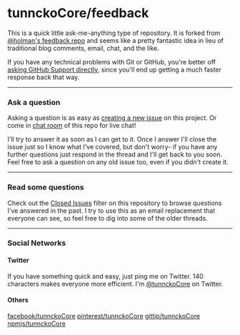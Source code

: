 # tunnckoCore/feedback

This is a quick little ask-me-anything type of repository. It is forked from 
[@holman's feedback repo](https://github.com/holman/feedback) and seems like a pretty fantastic 
idea in lieu of traditional blog comments, email, chat, and the like.

If you have any technical problems with Git or GitHub, you're better off 
[asking GitHub Support directly](https://github.com/contact), since you'll
end up getting a much faster response back that way.

---

### Ask a question
Asking a question is as easy as
[creating a new issue](https://github.com/tunnckoCore/feedback/issues/new) on this
project. Or come in [chat room](https://gitter.im/tunnckoCore/feedback) of this repo for live chat!

I'll try to answer it as soon as I can get to it. Once I answer I'll close the
issue just so I know what I've covered, but don't worry- if you have any further
questions just respond in the thread and I'll get back to you soon. Feel free to
ask a question on any old issue too, even if you didn't create it.

---

### Read some questions
Check out the [Closed Issues](https://github.com/tunnckoCore/feedback/issues?sort=created&direction=desc&state=closed&page=1)
filter on this repository to browse questions I've answered in the past. I try
to use this as an email replacement that everyone can see, so feel free to dig
into some of the older threads.

---

### Social Networks

#### Twitter
If you have something quick and easy, just ping me on Twitter. 140 characters
makes everyone more efficient. I'm [@tunnckoCore](https://twitter.com/tunnckoCore) on
Twitter.

#### Others
[facebook/tunnckoCore](https://facebook.com/tunnckocore)
[pinterest/tunnckoCore](https://pinterest.com/tunnckoCore)
[gittip/tunnckoCore](https://gittip.com/tunnckoCore)
[npmjs/tunnckoCore](https://npmjs.org/~tunnckocore)
